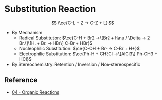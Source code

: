 # Substitution Reaction

$$
\\ce{C-L + Z -> C-Z + L}
$$

* By Mechanism
  * Radical Substitution: $\ce{C-H + Br2 ->\[Br2 + h\nu / \Delta -> 2 Br.\]\[H. + Br. -> HBr\] C-Br + HBr}$
  * Nucleophilic Substitution: $\ce{C-OH + Br- -> C-Br + H+}$
  * Electrophilic Substitution: $\ce{Ph-H + CH3Cl ->\[AlCl3\] Ph-CH3 + HCl}$
* By Stereochemistry: Retention / Inversion / Non-stereospecific

## Reference

* [04 - Organic Reactions](../../../../../00%20-%20Summary/SCCH134%20-%20Organic%20Chemistry%20for%20Medical%20Science/04%20-%20Organic%20Reactions.md)
